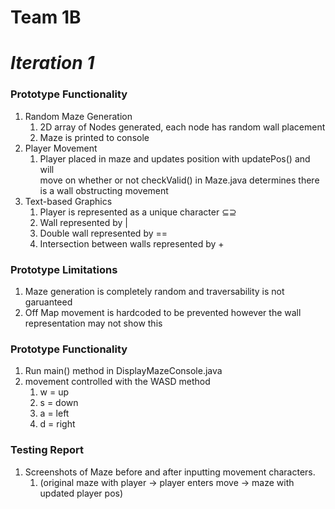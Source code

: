 # Team 1B
# ***Iteration 1***
### Prototype Functionality
1. Random Maze Generation
   1. 2D array of Nodes generated, each node has random wall placement
   2. Maze is printed to console
2. Player Movement
   1. Player placed in maze and updates position with updatePos() and will <br />
   move on whether or not checkValid() in Maze.java determines there is a wall obstructing movement
3. Text-based Graphics
   1. Player is represented as a unique character ⊆⊇
   2. Wall represented by |
   3. Double wall represented by ==
   4. Intersection between walls represented by +

### Prototype Limitations
1. Maze generation is completely random and traversability is not garuanteed
2. Off Map movement is hardcoded to be prevented however the wall representation may not show this

### Prototype Functionality
1. Run main() method in DisplayMazeConsole.java
2. movement controlled with the WASD method
   1. w = up
   2. s = down
   3. a = left
   4. d = right

### Testing Report
1. Screenshots of Maze before and after inputting movement characters.
   1. (original maze with player -> player enters move -> maze with updated player pos)

